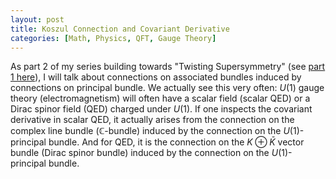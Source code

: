 ```yaml
---
layout: post
title: Koszul Connection and Covariant Derivative
categories: [Math, Physics, QFT, Gauge Theory]
---
```

As part 2 of my series building towards "Twisting Supersymmetry" (see [part 1 here](https://tch1001.github.io/math/physics/qft/gauge%20theory/2023/04/27/ehresmann.html)), I will talk about connections on associated bundles induced by connections on principal bundle. We actually see this very often: $U(1)$ gauge theory (electromagnetism) will often have a scalar field (scalar QED) or a Dirac spinor field (QED) charged under $U(1)$. If one inspects the covariant derivative in scalar QED, it actually arises from the connection on the complex line bundle ($\mathbb C$-bundle) induced by the connection on the $U(1)$-principal bundle. And for QED, it is the connection on the $K \oplus \bar K$ vector bundle (Dirac spinor bundle) induced by the connection on the $U(1)$-principal bundle.